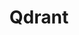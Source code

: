---
title: Qdrant
categories:
  - vector-database
docs:
  - id: java
    url: https://java.testcontainers.org/modules/qdrant/
    example: |
      ```java
      var qdrant = new QdrantContainer("qdrant/qdrant:v1.7.4");
      ```
  - id: go
    url: https://golang.testcontainers.org/modules/qdrant/
    example: |
      ```go
      qdrantContainer, err := qdrant.RunContainer(ctx, testcontainers.WithImage("qdrant/qdrant:v1.7.4"))
      ```
description: |
  Qdrant is a vector database & vector similarity search engine. It deploys as an API service providing search for the nearest high-dimensional vectors.
---